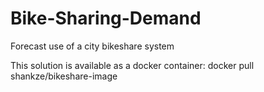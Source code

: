 # Bike-Sharing-Demand
Forecast use of a city bikeshare system

This solution is available as a docker container: docker pull shankze/bikeshare-image
